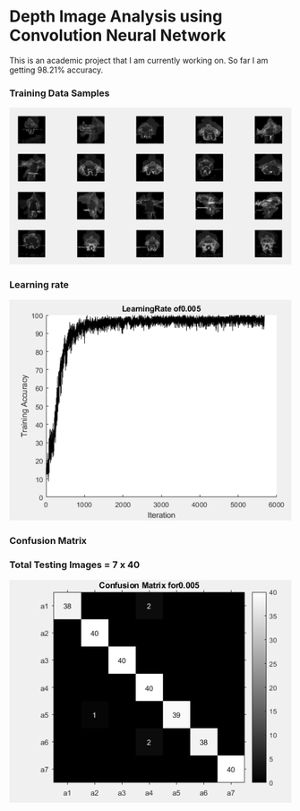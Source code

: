 # Depth Image Analysis using Convolution Neural Network
This is an academic project that I am currently working on. So far I am getting 98.21% accuracy.
### Training Data Samples
![Training Data Samples](https://github.com/Damodharan5/Image-Processing/blob/master/Depth_Image%20Classification%20for%20Kinect/training_data_samples.PNG)
### Learning rate
![Learning Rate](https://github.com/Damodharan5/Image-Processing/blob/master/Depth_Image%20Classification%20for%20Kinect/learn.PNG)
### Confusion Matrix
### Total Testing Images = 7 x 40
![Confusion Matrix](https://github.com/Damodharan5/Image-Processing/blob/master/Depth_Image%20Classification%20for%20Kinect/conf1.PNG)

